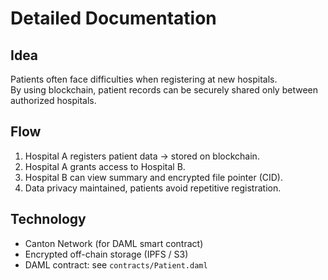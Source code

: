 # Detailed Documentation

## Idea
Patients often face difficulties when registering at new hospitals.  
By using blockchain, patient records can be securely shared only between authorized hospitals.

## Flow
1. Hospital A registers patient data → stored on blockchain.
2. Hospital A grants access to Hospital B.
3. Hospital B can view summary and encrypted file pointer (CID).
4. Data privacy maintained, patients avoid repetitive registration.

## Technology
- Canton Network (for DAML smart contract)
- Encrypted off-chain storage (IPFS / S3)
- DAML contract: see `contracts/Patient.daml`